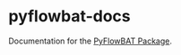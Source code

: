 # pyflowbat-docs
Documentation for the [PyFlowBAT Package](https://github.com/leonardlab/pyflowbat).
